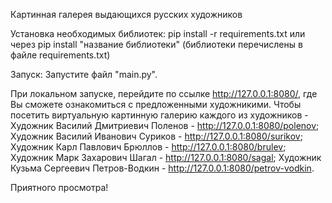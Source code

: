 Картинная галерея выдающихся русских художников

Установка необходимых библиотек:
pip install -r requirements.txt 
или 
через pip install "название библиотеки" 
(библиотеки перечислены в файле requirements.txt)
 
Запуск:
Запустите файл "main.py".

При локальном запуске, перейдите по ссылке  http://127.0.0.1:8080/,
где Вы сможете ознакомиться с предложенными художникими. Чтобы посетить
виртуальную картинную галерию каждого из художников - 
Художник Василий Дмитриевич Поленов - http://127.0.0.1:8080/polenov;
Художник Василий Иванович Суриков - http://127.0.0.1:8080/surikov;
Художник Карл Павлович Брюллов - http://127.0.0.1:8080/brulev;
Художник Марк Захарович Шагал - http://127.0.0.1:8080/sagal;
Художник Кузьма Сергеевич Петров-Водкин - http://127.0.0.1:8080/petrov-vodkin.

Приятного просмотра!
